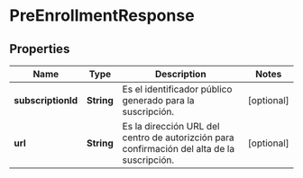 # PreEnrollmentResponse

## Properties
Name | Type | Description | Notes
------------ | ------------- | ------------- | -------------
**subscriptionId** | **String** | Es el identificador público generado para la suscripción. |  [optional]
**url** | **String** | Es la dirección URL del centro de autorizción para confirmación del alta de la suscripción. |  [optional]
